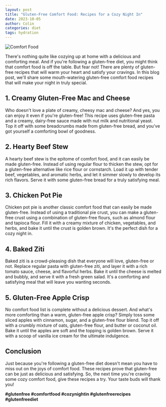 ```yaml
---
layout: post
title: "Gluten-Free Comfort Food: Recipes for a Cozy Night In"
date: 2023-10-05
author: Colin
categories: diet
tags: hydration
---
```


![Comfort Food](https://source.unsplash.com/1600x900/?comfort-food)

There's nothing quite like cozying up at home with a delicious and comforting meal. And if you're following a gluten-free diet, you might think that comfort food is off the table. But fear not! There are plenty of gluten-free recipes that will warm your heart and satisfy your cravings. In this blog post, we'll share some mouth-watering gluten-free comfort food recipes that will make your night in truly special.

## 1. Creamy Gluten-Free Mac and Cheese

Who doesn't love a plate of creamy, cheesy mac and cheese? And yes, you can enjoy it even if you're gluten-free! This recipe uses gluten-free pasta and a creamy, dairy-free sauce made with nut milk and nutritional yeast. Top it off with some breadcrumbs made from gluten-free bread, and you've got yourself a comforting bowl of goodness.

## 2. Hearty Beef Stew

A hearty beef stew is the epitome of comfort food, and it can easily be made gluten-free. Instead of using regular flour to thicken the stew, opt for a gluten-free alternative like rice flour or cornstarch. Load it up with tender beef, vegetables, and aromatic herbs, and let it simmer slowly to develop its rich flavors. Serve it with some gluten-free bread for a truly satisfying meal.

## 3. Chicken Pot Pie

Chicken pot pie is another classic comfort food that can easily be made gluten-free. Instead of using a traditional pie crust, you can make a gluten-free crust using a combination of gluten-free flours, such as almond flour and tapioca flour. Fill it with a creamy mixture of chicken, vegetables, and herbs, and bake it until the crust is golden brown. It's the perfect dish for a cozy night in.

## 4. Baked Ziti

Baked ziti is a crowd-pleasing dish that everyone will love, gluten-free or not. Replace regular pasta with gluten-free ziti, and layer it with a rich tomato sauce, cheese, and flavorful herbs. Bake it until the cheese is melted and bubbly, and serve it with a fresh green salad. It's a comforting and satisfying meal that will leave you wanting seconds.

## 5. Gluten-Free Apple Crisp

No comfort food list is complete without a delicious dessert. And what's more comforting than a warm, gluten-free apple crisp? Simply toss some sliced apples with cinnamon, sugar, and a gluten-free flour blend. Top it off with a crumbly mixture of oats, gluten-free flour, and butter or coconut oil. Bake it until the apples are soft and the topping is golden brown. Serve it with a scoop of vanilla ice cream for the ultimate indulgence.

## Conclusion

Just because you're following a gluten-free diet doesn't mean you have to miss out on the joys of comfort food. These recipes prove that gluten-free can be just as delicious and satisfying. So, the next time you're craving some cozy comfort food, give these recipes a try. Your taste buds will thank you!

**#glutenfree #comfortfood #cozynightin #glutenfreerecipes #glutenfreediet**